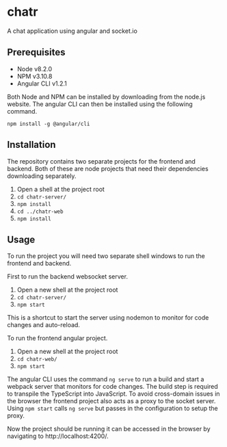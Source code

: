 # chatr
A chat application using angular and socket.io

## Prerequisites
* Node v8.2.0
* NPM v3.10.8
* Angular CLI v1.2.1

Both Node and NPM can be installed by downloading from the node.js website. The angular CLI can then be installed using the following command.

```
npm install -g @angular/cli
```

## Installation
The repository contains two separate projects for the frontend and backend. Both of these are node projects that need their dependencies downloading separately.

1. Open a shell at the project root
2. `cd chatr-server/`
3. `npm install`
4. `cd ../chatr-web`
5. `npm install`

## Usage
To run the project you will need two separate shell windows to run the frontend and backend.

First to run the backend websocket server.
1. Open a new shell at the project root
2. `cd chatr-server/`
3. `npm start`

This is a shortcut to start the server using nodemon to monitor for code changes and auto-reload.

To run the frontend angular project.
1. Open a new shell at the project root
2. `cd chatr-web/`
3. `npm start`

The angular CLI uses the command `ng serve` to run a build and start a webpack server that monitors for code changes. The build step is required to transpile the TypeScript into JavaScript. To avoid cross-domain issues in the browser the frontend project also acts as a proxy to the socket server. Using `npm start` calls `ng serve` but passes in the configuration to setup the proxy.

Now the project should be running it can be accessed in the browser by navigating to http://localhost:4200/.
